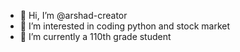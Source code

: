 - 👋 Hi, I’m @arshad-creator
- 👀 I’m interested in coding python and stock market
- 🌱 I’m currently a 110th grade student

<!---
arshad-creator/arshad-creator is a ✨ special ✨ repository because its `README.md` (this file) appears on your GitHub profile.
You can click the Preview link to take a look at your changes.
--->

